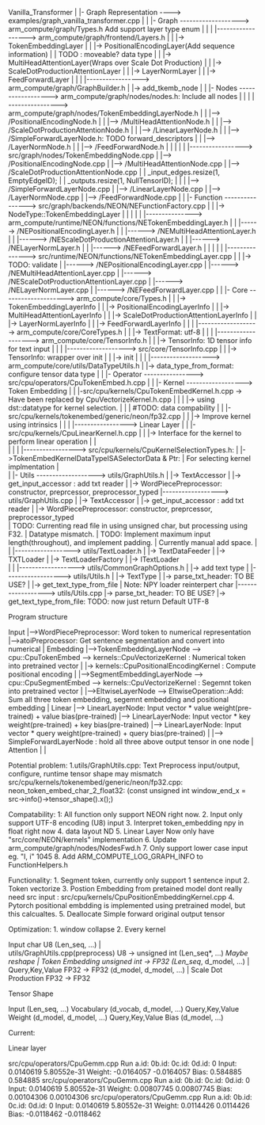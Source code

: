Vanilla_Transformer
|
|- Graph Representation ----> examples/graph_vanilla_transformer.cpp
|
|
|- Graph -------------------> arm_compute/graph/Types.h Add support layer type enum
|        |
|        |------------------> arm_compute/graph/frontend/Layers.h
|        |                                               |-> TokenEmbeddingLayer
|        |                                               |-> PositionalEncodingLayer(Add sequence information)
|        |                                                   TODO : moveable? data type
|        |                                               |-> MultiHeadAttentionLayer(Wraps over Scale Dot Production)
|        |                                               |-> ScaleDotProductionAttentionLayer
|        |                                               |-> LayerNormLayer
|        |                                               |-> FeedForwardLayer
|        |
|        |-----------------> arm_compute/graph/GraphBuilder.h
|                                              |-> add_tkemb_node
|
|
|- Nodes ------------------> arm_compute/graph/nodes/nodes.h: Include all nodes 
|        |
|        | ----------------> arm_compute/graph/nodes/TokenEmbeddingLayerNode.h
|        |                                     |--> /PositionalEncodingNode.h
|        |                                     |--> /MultiHeadAttentionNode.h
|        |                                     |--> /ScaleDotProductionAttentionNode.h
|        |                                     |--> /LinearLayerNode.h
|        |                                     |--> /SimpleForwardLayerNode.h: TODO forward_descriptors
|        |                                     |--> /LayerNormNode.h
|        |                                     |--> /FeedForwardNode.h
|        |
|        |
|        |-----------------> src/graph/nodes/TokenEmbeddingNode.cpp
|                                      |--> /PositionalEncodingNode.cpp
|                                      |--> /MultiHeadAttentionNode.cpp
|                                      |--> /ScaleDotProductionAttentionNode.cpp
|                                      |     _input_edges.resize(1, EmptyEdgeID);
|                                      |     _outputs.resize(1, NullTensorID);
|                                      |
|                                      |--> /SimpleForwardLayerNode.cpp
|                                      |--> /LinearLayerNode.cpp
|                                      |--> /LayerNormNode.cpp
|                                      |--> /FeedForwardNode.cpp
|
|
|- Function ----------------> src/graph/backends/NEON/NEFunctionFactory.cpp
|           |                                         |-> NodeType::TokenEmbeddingLayer
|           |
|           |
|           |---------------> arm_compute/runtime/NEON/functions/NETokenEmbeddingLayer.h
|           |                                          |------> /NEPositionalEncodingLayer.h
|           |                                          |------> /NEMultiHeadAttentionLayer.h
|           |                                          |------> /NEScaleDotProductionAttentionLayer.h
|           |                                          |------> /NELayerNormLayer.h
|           |                                          |------> /NEFeedForwardLayer.h
|           |
|           |
|           |---------------> src/runtime/NEON/functions/NETokenEmbeddingLayer.cpp
|                                              |         |-> TODO: validate
|                                              |------> /NEPositionalEncodingLayer.cpp
|                                              |------> /NEMultiHeadAttentionLayer.cpp
|                                              |------> /NEScaleDotProductionAttentionLayer.cpp
|                                              |------> /NELayerNormLayer.cpp
|                                              |------> /NEFeedForwardLayer.cpp
|
|
|- Core --------------------> arm_compute/core/Types.h
|       |                                      |-> TokenEmbeddingLayerInfo
|       |                                      |-> PositionalEncodingLayerInfo
|       |                                      |-> MultiHeadAttentionLayerInfo
|       |                                      |-> ScaleDotProductionAttentionLayerInfo
|       |                                      |-> LayerNormLayerInfo
|       |                                      |-> FeedForwardLayerInfo
|       |
|       |-------------------> arm_compute/core/CoreTypes.h
|       |                                      |-> TextFormat: utf-8
|       |
|       |-------------------> arm_compute/core/TensorInfo.h
|       |                                      |-> TensorInfo: 1D tensor info for text input 
|       |
|       |-------------------> src/core/TensorInfo.cpp
|       |                              |-> TensorInfo: wrapper over init
|       |                              |-> init
|       |
|       |-------------------> arm_compute/core/utils/DataTypeUtils.h
|                                                    |-> data_type_from_format: configure tensor data type
|
|
|- Operator ----------------> src/cpu/operators/CpuTokenEmbed.h.cpp
|
|
|- Kernel ------------------> Token Embedding
|         |                   |-src/cpu/kernels/CpuTokenEmbedKernel.h.cpp -> Have been replaced by CpuVectorizeKernel.h.cpp
|         |                   |                 |-> using dst::datatype for kernel selection.
|         |                   |                     #TODO: data compability
|         |                   |-src/cpu/kernels/tokenembed/generic/neon/fp32.cpp
|         |                                                             |-> Improve kernel using intrinsics
|         |
|         |-----------------> Linear Layer
|         |                   |-src/cpu/kernels/CpuLinearKernel.h.cpp
|         |                                           |-> Interface for the kernel to perform linear operation 
|         |                   
|         |
|         |-----------------> src/cpu/kernels/CpuKernelSelectionTypes.h:
|                                             |->TokenEmbedKernelDataTypeISASelectorData & Ptr: 
|                                                For selecting kernel implmentation
|           
|
|- Utils -------------------> utils/GraphUtils.h
         |                          |-> TextAccessor
         |                          |-> get_input_accessor : add txt reader
         |                          |-> WordPiecePreprocessor: constructor, preprcessor, preprocessor_typed
         |------------------> utils/GraphUtils.cpp
         |                          |-> TextAccessor
         |                          |-> get_input_accessor : add txt reader
         |                          |-> WordPiecePreprocessor: constructor, preprcessor, preprocessor_typed     
         |                              TODO: Currenting read file in using unsigned char, but processing using F32.
         |                                      Datatype mismatch.
         |                              TODO: Implement maximum input length(throughout), and implement padding. 
         |                                  Currently manual add space.
         |
         |
         |------------------> utils/TextLoader.h
         |                          |-> TextDataFeeder
         |                          |-> TXTLoader
         |                          |-> TextLoaderFactory
         |                          |-> ITextLoader   
         |
         |
         |------------------> utils/CommonGraphOptions.h
         |                          |-> add text type
         |
         |------------------> utils/Utils.h
         |                          |-> TextType
         |                          |-> parse_txt_header: TO BE USE?
         |                          |-> get_text_type_from_file
         |                              Note: NPY loader reinterpert char
         |------------------> utils/Utils.cpp
                                    |-> parse_txt_header: TO BE USE?
                                    |-> get_text_type_from_file: TODO: now just return Default UTF-8


Program structure

Input
  |-->WordPiecePreprocessor: Word token to numerical representation
  |-->atoiPreprocessor: Get sentence segmentation and convert into numerical
  |
Embedding
  |-->TokenEmbeddingLayerNode --> cpu::CpuTokenEmbed --> kernels::CpuVectorizeKernel : Numerical token into pretrained vector
  |                                                  |-> kernels::CpuPositionalEncodingKernel : Compute positional encoding 
  |
  |-->SegmentEmbeddingLayerNode --> cpu::CpuSegmentEmbed --> kernels::CpuVectorizeKernel : Segemnt token into pretrained vector
  |
  |-->EltwiseLayerNode --> EltwiseOperation::Add: Sum all three token embedding, segemnt embedding and positional embedding
  |
Linear
  |--> LinearLayerNode: Input vector * value weight(pre-trained) + value bias(pre-trained)
  |--> LinearLayerNode: Input vector * key weight(pre-trained) + key bias(pre-trained)
  |--> LinearLayerNode: Input vector * query weight(pre-trained) + query bias(pre-trained)
  |
  |--> SimpleForwardLayerNode : hold all three above output tensor in one node
  |
Attention
  |
  |


Potential problem:
            1.utils/GraphUtils.cpp: Text Preprocess input/output, configure, runtime tensor shape may mismatch
              src/cpu/kernels/tokenembed/generic/neon/fp32.cpp: neon_token_embed_char_2_float32:
                  (const unsigned int window_end_x     = src->info()->tensor_shape().x();)
          
Compatability:
            1: All function only support NEON right now.
            2. Input only support UTF-8 encoding (U8) input
            3. Interpret token_embedding npy in float right now 
            4. data layout ND
            5. Linear Layer Now only have "src/core/NEON/kernels" implementation
            6. Update arm_compute/graph/nodes/NodesFwd.h
            7. Only support lower case input eg. "I, i" 1045 
            8. Add ARM_COMPUTE_LOG_GRAPH_INFO to FunctionHelpers.h

Functionality:
            1. Segment token, currently only support 1 sentence input
            2. Token vectorize
            3. Postion Embedding from pretained model dont really need src input :
                        src/cpu/kernels/CpuPositionEmbeddingKernel.cpp
            4. Pytorch positional embdding is implemented using pretrained model, but this calcualtes.
            5. Deallocate Simple forward original output tensor


Optimization: 
            1. window collapse
            2. Every kernel


Input                                                           char U8                          (Len_seq, ...)
  |             
utils/GraphUtils.cpp(preprocess)                            U8 -> unsigned int                  (Len_seq*, ...) *Maybe reshape
  |
Token Embedding                                            unsigned int -> FP32                 (Len_seq*, d_model, ...)
  |
Query,Key,Value                                               FP32 -> FP32                      (d_model, d_model, ...)
  |
Scale Dot Production                                          FP32 -> FP32


Tensor Shape

Input                               (Len_seq, ...)
Vocabulary                          (d_vocab, d_model, ...)
Query,Key,Value Weight              (d_model, d_model, ...)
Query,Key,Value Bias                (d_model, ...)







Current:

Linear layer

src/cpu/operators/CpuGemm.cpp Run
a.id: 0b.id: 0c.id: 0d.id: 0
Input:  0.0140619 5.80552e-31
Weight:  -0.0164057 -0.0164057
Bias:  0.584885 0.584885
src/cpu/operators/CpuGemm.cpp Run
a.id: 0b.id: 0c.id: 0d.id: 0
Input:  0.0140619 5.80552e-31
Weight:  0.00807745 0.00807745
Bias:  0.00104306 0.00104306
src/cpu/operators/CpuGemm.cpp Run
a.id: 0b.id: 0c.id: 0d.id: 0
Input:  0.0140619 5.80552e-31
Weight:  0.0114426 0.0114426
Bias:  -0.0118462 -0.0118462